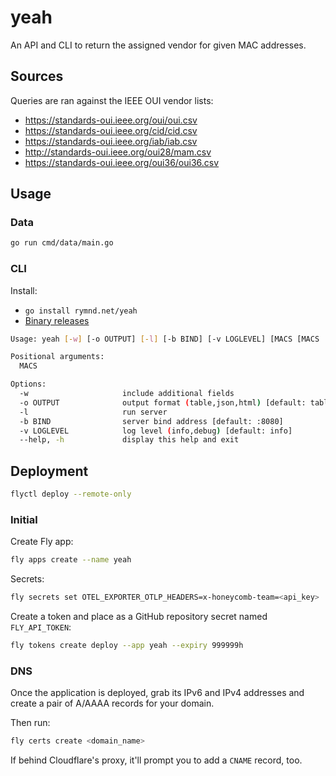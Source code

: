 # yeah

An API and CLI to return the assigned vendor for given MAC addresses.

## Sources

Queries are ran against the IEEE OUI vendor lists:

- <https://standards-oui.ieee.org/oui/oui.csv>
- <https://standards-oui.ieee.org/cid/cid.csv>
- <https://standards-oui.ieee.org/iab/iab.csv>
- <http://standards-oui.ieee.org/oui28/mam.csv>
- <https://standards-oui.ieee.org/oui36/oui36.csv>

## Usage

### Data

```bash
go run cmd/data/main.go
```

### CLI

Install:

- `go install rymnd.net/yeah`
- [Binary releases](https://github.com/raylas/yeah/releases)

```bash
Usage: yeah [-w] [-o OUTPUT] [-l] [-b BIND] [-v LOGLEVEL] [MACS [MACS ...]]

Positional arguments:
  MACS

Options:
  -w                     include additional fields
  -o OUTPUT              output format (table,json,html) [default: table]
  -l                     run server
  -b BIND                server bind address [default: :8080]
  -v LOGLEVEL            log level (info,debug) [default: info]
  --help, -h             display this help and exit
```

## Deployment

```bash
flyctl deploy --remote-only
```

### Initial

Create Fly app:

```bash
fly apps create --name yeah
```

Secrets:

```bash
fly secrets set OTEL_EXPORTER_OTLP_HEADERS=x-honeycomb-team=<api_key>
```

Create a token and place as a GitHub repository secret named `FLY_API_TOKEN`:

```bash
fly tokens create deploy --app yeah --expiry 999999h
```

### DNS

Once the application is deployed, grab its IPv6 and IPv4 addresses and create a
pair of A/AAAA records for your domain.

Then run:

```bash
fly certs create <domain_name>
```

If behind Cloudflare's proxy, it'll prompt you to add a `CNAME` record, too.
